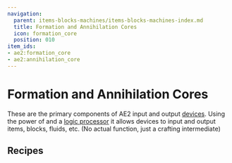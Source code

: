 ```yaml
---
navigation:
  parent: items-blocks-machines/items-blocks-machines-index.md
  title: Formation and Annihilation Cores
  icon: formation_core
  position: 010
item_ids:
- ae2:formation_core
- ae2:annihilation_core
---
```


# Formation and Annihilation Cores

<Row>
  <ItemImage id="formation_core" scale="4" />

  <ItemImage id="annihilation_core" scale="4" />
</Row>

These are the primary components of AE2 input and output [devices](../ae2-mechanics/devices.md). Using the power of <ItemLink id="fluix_crystal" /> and
a [logic processor](processors.md) it allows devices to input and output items, blocks, fluids, etc. (No actual function, just
a crafting intermediate)

## Recipes

<RecipeFor id="formation_core" />

<RecipeFor id="annihilation_core" />
